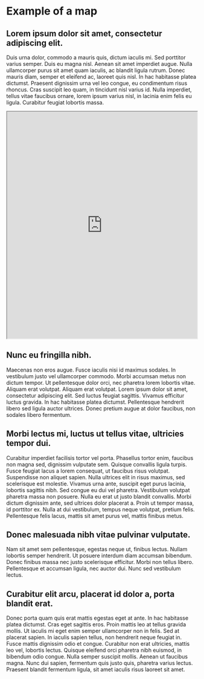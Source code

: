 # Example of a map 

## Lorem ipsum dolor sit amet, consectetur adipiscing elit. 
Duis urna dolor, commodo a mauris quis, dictum iaculis mi. Sed porttitor varius semper. Duis eu magna nisl. Aenean sit amet imperdiet augue. Nulla ullamcorper purus sit amet quam iaculis, ac blandit ligula rutrum. Donec mauris diam, semper et eleifend ac, laoreet quis nisl. In hac habitasse platea dictumst. Praesent dignissim urna vel leo congue, eu condimentum risus rhoncus. Cras suscipit leo quam, in tincidunt nisl varius id. Nulla imperdiet, tellus vitae faucibus ornare, lorem ipsum varius nisl, in lacinia enim felis eu ligula. Curabitur feugiat lobortis massa.

<iframe src="https://mikepeleah.github.io/funky-punky-palacinky/maps/example.html" width="100%" height="600" frameborder="1"></iframe>

## Nunc eu fringilla nibh. 
Maecenas non eros augue. Fusce iaculis nisi id maximus sodales. In vestibulum justo vel ullamcorper commodo. Morbi accumsan metus non dictum tempor. Ut pellentesque dolor orci, nec pharetra lorem lobortis vitae. Aliquam erat volutpat. Aliquam erat volutpat. Lorem ipsum dolor sit amet, consectetur adipiscing elit. Sed luctus feugiat sagittis. Vivamus efficitur luctus gravida. In hac habitasse platea dictumst. Pellentesque hendrerit libero sed ligula auctor ultrices. Donec pretium augue at dolor faucibus, non sodales libero fermentum.

## Morbi lectus mi, luctus ut tellus vitae, ultricies tempor dui. 
Curabitur imperdiet facilisis tortor vel porta. Phasellus tortor enim, faucibus non magna sed, dignissim vulputate sem. Quisque convallis ligula turpis. Fusce feugiat lacus a lorem consequat, ut faucibus risus volutpat. Suspendisse non aliquet sapien. Nulla ultrices elit in risus maximus, sed scelerisque est molestie. Vivamus urna ante, suscipit eget purus lacinia, lobortis sagittis nibh. Sed congue eu dui vel pharetra. Vestibulum volutpat pharetra massa non posuere. Nulla eu erat ut justo blandit convallis. Morbi dictum dignissim ante, sed ultrices dolor placerat a. Proin ut tempor massa, id porttitor ex. Nulla at dui vestibulum, tempus neque volutpat, pretium felis. Pellentesque felis lacus, mattis sit amet purus vel, mattis finibus metus.

## Donec malesuada nibh vitae pulvinar vulputate. 
Nam sit amet sem pellentesque, egestas neque ut, finibus lectus. Nullam lobortis semper hendrerit. Ut posuere interdum diam accumsan bibendum. Donec finibus massa nec justo scelerisque efficitur. Morbi non tellus libero. Pellentesque et accumsan ligula, nec auctor dui. Nunc sed vestibulum lectus.

## Curabitur elit arcu, placerat id dolor a, porta blandit erat. 
Donec porta quam quis erat mattis egestas eget at ante. In hac habitasse platea dictumst. Cras eget sagittis eros. Proin mattis leo at tellus gravida mollis. Ut iaculis mi eget enim semper ullamcorper non in felis. Sed at placerat sapien. In iaculis sapien tellus, non hendrerit neque feugiat in. Fusce mattis dignissim odio et congue. Curabitur non erat ultricies, mattis leo vel, lobortis lectus. Quisque eleifend orci pharetra nibh euismod, in bibendum odio congue. Nulla semper suscipit mollis. Aenean ut faucibus magna. Nunc dui sapien, fermentum quis justo quis, pharetra varius lectus. Praesent blandit fermentum ligula, sit amet iaculis risus laoreet sit amet.



